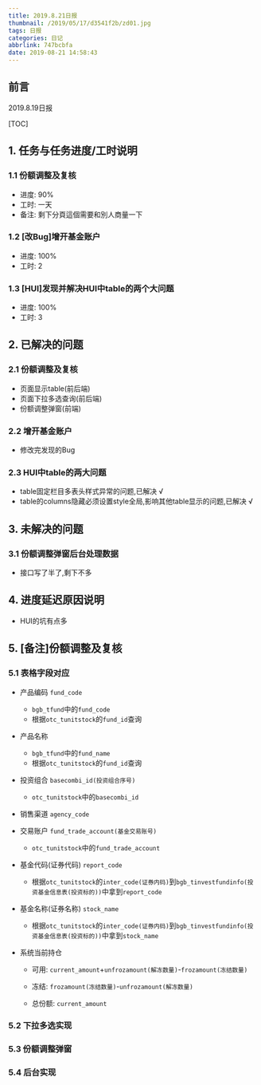 ```yaml
---
title: 2019.8.21日报
thumbnail: /2019/05/17/d3541f2b/zd01.jpg
tags: 日报
categories: 日记
abbrlink: 747bcbfa
date: 2019-08-21 14:58:43
---
```


## 前言

2019.8.19日报

[TOC]

<!--More-->

## 1. 任务与任务进度/工时说明

### 1.1 份额调整及复核

- 进度: 90%
- 工时: 一天
- 备注: 剩下分頁這個需要和別人商量一下

### 1.2 [改Bug]增开基金账户

- 进度: 100%
- 工时: 2

### 1.3 [HUI]发现并解决HUI中table的两个大问题

- 进度: 100%
- 工时: 3

## 2. 已解决的问题

### 2.1 份额调整及复核

- 页面显示table(前后端)
- 页面下拉多选查询(前后端)
- 份额调整弹窗(前端)

### 2.2 增开基金账户

- 修改完发现的Bug

### 2.3 HUI中table的两大问题

- table固定栏目多表头样式异常的问题,已解决 √
- table的columns隐藏必须设置style全局,影响其他table显示的问题,已解决 √

## 3. 未解决的问题

### 3.1 份额调整弹窗后台处理数据

- 接口写了半了,剩下不多

## 4. 进度延迟原因说明

- HUI的坑有点多

## 5. [备注]份额调整及复核

### 5.1 表格字段对应

- 产品编码 `fund_code`
  - `bgb_tfund`中的`fund_code`
  - 根据`otc_tunitstock`的`fund_id`查询

- 产品名称
  - `bgb_tfund`中的`fund_name`
  - 根据`otc_tunitstock`的`fund_id`查询

- 投资组合 `basecombi_id(投资组合序号)`
  - `otc_tunitstock`中的`basecombi_id`
- 销售渠道 `agency_code`

- 交易账户 `fund_trade_account(基金交易账号)`
  - `otc_tunitstock`中的`fund_trade_account`

- 基金代码(证券代码) `report_code`
  - 根据`otc_tunitstock`的`inter_code(证券内码)`到`bgb_tinvestfundinfo(投资基金信息表(投资标的))`中拿到`report_code`
  
- 基金名称(证券名称) `stock_name`
  - 根据`otc_tunitstock`的`inter_code(证券内码)`到`bgb_tinvestfundinfo(投资基金信息表(投资标的))`中拿到`stock_name`
  
- 系统当前持仓

  - 可用: `current_amount`+`unfrozamount(解冻数量)`-`frozamount(冻结数量)`

  - 冻结: `frozamount(冻结数量)`-`unfrozamount(解冻数量)`

  - 总份额: `current_amount`

### 5.2 下拉多选实现

### 5.3 份额调整弹窗

### 5.4 后台实现